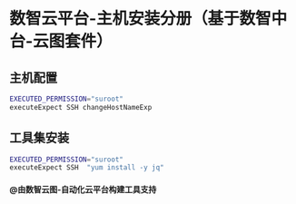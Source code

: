 # 数智云平台-主机安装分册（基于数智中台-云图套件）

## 主机配置

```bash
EXECUTED_PERMISSION="suroot"
executeExpect SSH changeHostNameExp 
```

## 工具集安装

```bash
EXECUTED_PERMISSION="suroot"
executeExpect SSH  "yum install -y jq"
```

#### @由数智云图-自动化云平台构建工具支持